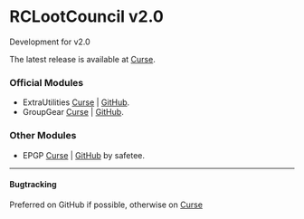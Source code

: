 # RCLootCouncil v2.0

Development for v2.0

The latest release is available at [Curse](http://www.curse.com/addons/wow/rclootcouncil).

### Official Modules

* ExtraUtilities [Curse](https://mods.curse.com/addons/wow/257427-rclootcouncil-extrautilities) | [GitHub](https://github.com/evil-morfar/RCLootCouncil_ExtraUtilities).
* GroupGear [Curse](https://mods.curse.com/addons/wow/rclootcouncil-groupgear) | [GitHub](https://github.com/evil-morfar/RCLootCouncil_GroupGear).

### Other Modules
* EPGP [Curse](https://mods.curse.com/addons/wow/269161-rclootcouncil-epgp) | [GitHub](https://github.com/SafeteeWoW/RCLootCouncil_EPGP) by safetee.


---

#### Bugtracking
Preferred on GitHub if possible, otherwise on [Curse](https://wow.curseforge.com/projects/rclootcouncil/issues)

